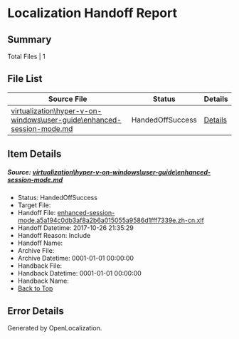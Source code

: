 # <a name='report-top'></a> Localization Handoff Report

## Summary
 Total Files | 1

## File List
 Source File | Status | Details 
 ----------- | ------ | ------- 
 [virtualization\hyper-v-on-windows\user-guide\enhanced-session-mode.md](https://github.com/Microsoft/Virtualization-Documentation-Private/blob/35f4fe0a1d4c7ece5353013ac667d02337eea141/virtualization/hyper-v-on-windows/user-guide/enhanced-session-mode.md) | HandedOffSuccess | [Details](#a473190abf73674a37c814137656f9325412c122215)

## Item Details
##### <a name='a473190abf73674a37c814137656f9325412c122215'></a> Source: [virtualization\hyper-v-on-windows\user-guide\enhanced-session-mode.md](https://github.com/Microsoft/Virtualization-Documentation-Private/blob/35f4fe0a1d4c7ece5353013ac667d02337eea141/virtualization/hyper-v-on-windows/user-guide/enhanced-session-mode.md)
* Status: HandedOffSuccess
* Target File: 
* Handoff File: [enhanced-session-mode.a5a194c0db3af8a2b6a015055a9586d1fff7339e.zh-cn.xlf](https://github.com/MicrosoftDocs/Virtualization-Documentation-Private.handoff/blob/e78e20b41a3d25908d6ff87f54b2beef98fcc93c/ol-handoff/MicrosoftDocs/Virtualization-Documentation-Private.zh-cn/live/enhanced-session-mode.a5a194c0db3af8a2b6a015055a9586d1fff7339e.zh-cn.xlf)
* Handoff Datetime: 2017-10-26 21:35:29
* Handoff Reason: Include
* Handoff Name: 
* Archive File: 
* Archive Datetime: 0001-01-01 00:00:00
* Handback File: 
* Handback Datetime: 0001-01-01 00:00:00
* Handback Name: 
* [Back to Top](#report-top)


## Error Details

Generated by OpenLocalization.
